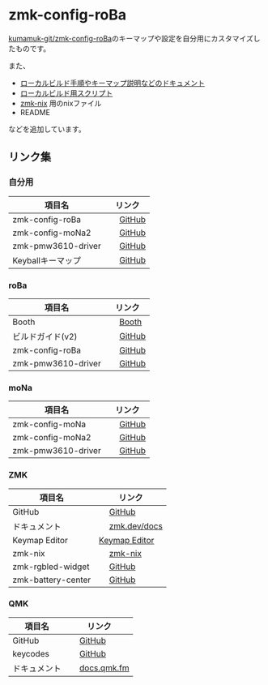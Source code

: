 # zmk-config-roBa
[kumamuk-git/zmk-config-roBa](https://github.com/kumamuk-git/zmk-config-roBa)のキーマップや設定を自分用にカスタマイズしたものです。

また、

- [ローカルビルド手順やキーマップ説明などのドキュメント](https://github.com/kot149/zmk-config-roBa/blob/main/docs)
- [ローカルビルド用スクリプト](https://github.com/kot149/zmk-config-roBa/blob/main/scripts)
- [zmk-nix](https://github.com/lilyinstarlight/zmk-nix) 用のnixファイル
- README

などを追加しています。

## リンク集

### 自分用
| 項目名 | リンク |
|---------|-------|
| zmk-config-roBa | <img src="https://github.com/favicon.ico" width="16" height="16"> [GitHub](https://github.com/kot149/zmk-config-roBa) |
| zmk-config-moNa2 | <img src="https://github.com/favicon.ico" width="16" height="16"> [GitHub](https://github.com/kot149/zmk-config-moNa2) |
| zmk-pmw3610-driver | <img src="https://github.com/favicon.ico" width="16" height="16"> [GitHub](https://github.com/kot149/zmk-pmw3610-driver) |
| Keyballキーマップ | <img src="https://github.com/favicon.ico" width="16" height="16"> [GitHub](https://github.com/kot149/keyball/blob/master/qmk_firmware/keyboards/keyball/keyball39/keymaps/viax/keymap.c) |

### roBa

| 項目名 | リンク |
|---------|-------|
| Booth | <img src="https://booth.pm/favicon.ico" width="16" height="16"> [Booth](https://kumamuk.booth.pm) |
| ビルドガイド(v2) | <img src="https://github.com/favicon.ico" width="16" height="16"> [GitHub](https://github.com/kumamuk-git/roBa/blob/main/doc/v2/buildguide_v2.md) |
| zmk-config-roBa | <img src="https://github.com/favicon.ico" width="16" height="16"> [GitHub](https://github.com/kumamuk-git/zmk-config-roBa) |
| zmk-pmw3610-driver | <img src="https://github.com/favicon.ico" width="16" height="16"> [GitHub](https://github.com/kumamuk-git/zmk-pmw3610-driver) |

### moNa

| 項目名 | リンク |
|---------|-------|
| zmk-config-moNa | <img src="https://github.com/favicon.ico" width="16" height="16"> [GitHub](https://github.com/sayu-hub/zmk-config-moNa) |
| zmk-config-moNa2 | <img src="https://github.com/favicon.ico" width="16" height="16"> [GitHub](https://github.com/sayu-hub/zmk-config-moNa2) |
| zmk-pmw3610-driver | <img src="https://github.com/favicon.ico" width="16" height="16"> [GitHub](https://github.com/sayu-hub/zmk-pmw3610-driver) |

### ZMK

| 項目名 | リンク |
|---------|-------|
| GitHub | <img src="https://github.com/favicon.ico" width="16" height="16"> [GitHub](https://github.com/zmkfirmware/zmk) |
| ドキュメント | <img src="https://raw.githubusercontent.com/zmkfirmware/zmk/refs/heads/main/docs/static/img/zmk_logo.svg" width="16" height="16"> [zmk.dev/docs](https://zmk.dev/docs) |
| Keymap Editor | [Keymap Editor](https://nickcoutsos.github.io/keymap-editor/) |
| zmk-nix | <img src="https://github.com/favicon.ico" width="16" height="16"> [zmk-nix](https://github.com/lilyinstarlight/zmk-nix) |
| zmk-rgbled-widget | <img src="https://github.com/favicon.ico" width="16" height="16"> [GitHub](https://github.com/caksoylar/zmk-rgbled-widget) |
| zmk-battery-center | <img src="https://github.com/favicon.ico" width="16" height="16"> [GitHub](https://github.com/kot149/zmk-battery-center) |

### QMK

| 項目名 | リンク |
|---------|-------|
| GitHub | <img src="https://github.com/favicon.ico" width="16" height="16"> [GitHub](https://github.com/qmk/qmk_firmware) |
| keycodes | <img src="https://github.com/favicon.ico" width="16" height="16"> [GitHub](https://github.com/qmk/qmk_firmware/blob/master/quantum/keycodes.h) |
| ドキュメント | <img src="https://docs.qmk.fm/favicon.ico" width="16" height="16"> [docs.qmk.fm](https://docs.qmk.fm) |
